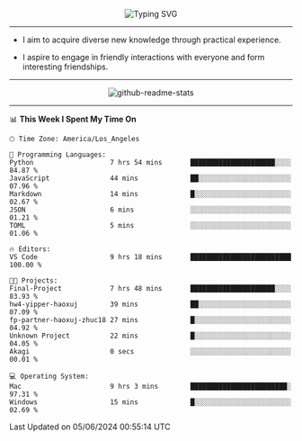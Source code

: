 <p align="center">
  <img src="https://readme-typing-svg.demolab.com?font=Fira+Code&weight=500&size=32&duration=2500&pause=1600&center=true&vCenter=true&random=false&width=1024&height=64&lines=Hi+there+%F0%9F%91%8B;I'm+delighted+you+could+make+it+here+%F0%9F%8E%89;I'm+Harry%2C+a+college+student+still+finding+my+way" alt="Typing SVG" />
</p>


---


- I aim to acquire diverse new knowledge through practical experience.

- I aspire to engage in friendly interactions with everyone and form interesting friendships.


---


<p align="center">
  <img src="https://github-readme-stats.vercel.app/api?username=Harry-Jing&show_icons=true" alt="github-readme-stats"/>
</p>


---

<!--START_SECTION:waka-->
📊 **This Week I Spent My Time On** 

```text
🕑︎ Time Zone: America/Los_Angeles

💬 Programming Languages: 
Python                   7 hrs 54 mins       █████████████████████░░░░   84.87 % 
JavaScript               44 mins             ██░░░░░░░░░░░░░░░░░░░░░░░   07.96 % 
Markdown                 14 mins             █░░░░░░░░░░░░░░░░░░░░░░░░   02.67 % 
JSON                     6 mins              ░░░░░░░░░░░░░░░░░░░░░░░░░   01.21 % 
TOML                     5 mins              ░░░░░░░░░░░░░░░░░░░░░░░░░   01.06 % 

🔥 Editors: 
VS Code                  9 hrs 18 mins       █████████████████████████   100.00 % 

🐱‍💻 Projects: 
Final-Project            7 hrs 48 mins       █████████████████████░░░░   83.93 % 
hw4-yipper-haoxuj        39 mins             ██░░░░░░░░░░░░░░░░░░░░░░░   07.09 % 
fp-partner-haoxuj-zhuc18 27 mins             █░░░░░░░░░░░░░░░░░░░░░░░░   04.92 % 
Unknown Project          22 mins             █░░░░░░░░░░░░░░░░░░░░░░░░   04.05 % 
Akagi                    0 secs              ░░░░░░░░░░░░░░░░░░░░░░░░░   00.01 % 

💻 Operating System: 
Mac                      9 hrs 3 mins        ████████████████████████░   97.31 % 
Windows                  15 mins             █░░░░░░░░░░░░░░░░░░░░░░░░   02.69 % 
```


 Last Updated on 05/06/2024 00:55:14 UTC
<!--END_SECTION:waka-->
